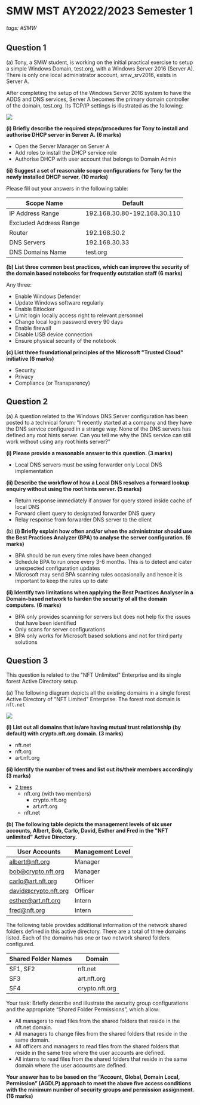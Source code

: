 # SMW MST AY2022/2023 Semester 1

###### tags: #SMW 

## Question 1 
(a) Tony, a SMW student, is working on the initial practical exercise to setup a simple Windows Domain, test.org, with a Windows Server 2016 (Server A). There is only one local administrator account, smw_srv2016, exists in Server A.

After completing the setup of the Windows Server 2016 system to have the ADDS and DNS services, Server A becomes the primary domain controller of the domain, test.org. Its TCP/IP settings is illustrated as the following:

![](https://i.imgur.com/TtEN7wK.png)
 
 **(i) Briefly describe the required steps/procedures for Tony to install and authorise DHCP server in Server A. (6 marks)**
 - Open the Server Manager on Server A
 - Add roles to install the DHCP service role 
 - Authorise DHCP with user account that belongs to Domain Admin

**(ii) Suggest a set of reasonable scope configurations for Tony for the newly installed DHCP server. (10 marks)**

Please fill out your answers in the following table:

| Scope Name             | Default                      |
| ---------------------- | ---------------------------- |
| IP Address Range       | 192.168.30.80-192.168.30.110 |
| Excluded Address Range |                              |
| Router                 | 192.168.30.2                 |
| DNS Servers            | 192.168.30.33                |
| DNS Domains Name       | test.org                     |

**(b) List three common best practices, which can improve the security of the domain based notebooks for frequently outstation staff (6 marks)**

Any three:
- Enable Windows Defender
- Update Windows software regularly
- Enable Bitlocker
- Limit login locally access right to relevant personnel
- Change local login password every 90 days
- Enable firewall
- Disable USB device connection
- Ensure physical security of the notebook

**(c) List three foundational principles of the Microsoft "Trusted Cloud" initiative (6 marks)**
- Security
- Privacy
- Compliance (or Transparency)

## Question 2
(a) A question related to the Windows DNS Server configuration has been posted to a technical forum: "I recently started at a company and they have the DNS service configured in a strange way. None of the DNS servers has defined any root hints server. Can you tell me why the DNS service can still work without using any root hints server?"

**(i) Please provide a reasonable answer to this question. (3 marks)**
- Local DNS servers must be using forwarder only Local DNS implementation

**(ii) Describe the workflow of how a Local DNS resolves a forward lookup enquiry without using the root hints server. (5 marks)**
- Return response immediately if answer for query stored inside cache of local DNS
- Forward client query to designated forwarder DNS query
- Relay response from forwarder DNS server to the client

(b) 
**(i) Briefly explain how often and/or when the administrator should use the Best Practices Analyzer (BPA) to analyse the server configuration. (6 marks)**
- BPA should be run every time roles have been changed
- Schedule BPA to run once every 3-6 months. This is to detect and cater unexpected configuration updates
- Microsoft may send BPA scanning rules occasionally and hence it is important to keep the rules up to date

**(ii) Identify two limitations when applying the Best Practices Analyser in a Domain-based network to harden the security of all the domain computers. (6 marks)**
- BPA only provides scanning for servers but does not help fix the issues that have been identified
- Only scans for server configurations
- BPA only works for Microsoft based solutions and not for third party solutions

## Question 3
This question is related to the "NFT Unlimited" Enterprise and its single forest Active Directory setup.

(a) The following diagram depicts all the existing domains in a single forest Active Directory of "NFT Limited" Enterprise. The forest root domain is `nft.net`

![](https://i.imgur.com/WtCw4Pi.png)

**(i) List out all domains that is/are having mutual trust relationship (by default) with crypto.nft.org domain. (3 marks)**
- nft.net
- nft.org
- art.nft.org

**(ii) Identify the number of trees and list out its/their members accordingly (3 marks)**
- <u>2 trees</u>
	- nft.org (with two members)
		- crypto.nft.org
		- art.nft.org
	- nft.net

**(b) The following table depicts the management levels of six user accounts, Albert, Bob, Carlo, David, Esther and Fred in the "NFT unlimited" Active Directory.**

| User Accounts        | Management Level |
| -------------------- | ---------------- |
| albert@nft.org       | Manager          |
| bob@crypto.nft.org   | Manager          |
| carlo@art.nft.org    | Officer          |
| david@crypto.nft.org | Officer          |
| esther@art.nft.org   | Intern           |
| fred@nft.org         | Intern           |

The following table provides additional information of the network shared folders defined in this active directory. There are a total of three domains listed. Each of the domains has one or two network shared folders configured.

| Shared Folder Names | Domain         |
| ------------------- | -------------- |
| SF1, SF2            | nft.net        |
| SF3                 | art.nft.org    |
| SF4                 | crypto.nft.org |

Your task: Briefly describe and illustrate the security group configurations and the appropriate “Shared Folder Permissions”, which allow:
- All managers to read files from the shared folders that reside in the nft.net domain.
- All managers to change files from the shared folders that reside in the same domain.
- All officers and managers to read files from the shared folders that reside in the same tree where the user accounts are defined.
- All interns to read files from the shared folders that reside in the same domain where the user accounts are defined.

**Your answer has to be based on the “Account, Global, Domain Local, Permission” (AGDLP) approach to meet the above five access conditions with the minimum number of security groups and permission assignment. (16 marks)**